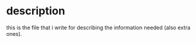 # description
this is the file that i write for describing the information needed (also extra ones).
